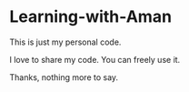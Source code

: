 # Learning-with-Aman
This is just my personal code. 

I love to share my code. You can freely use it.

Thanks, nothing more to say.
